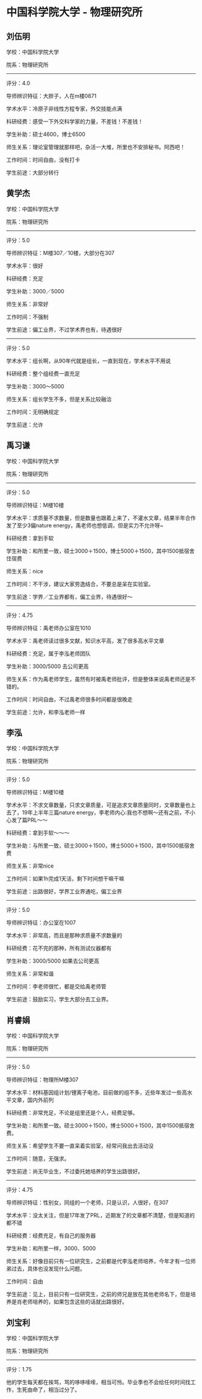 # 中国科学院大学 - 物理研究所

## 刘伍明

学校：中国科学院大学

院系：物理研究所

* * *

评分：4.0

导师辨识特征：大胖子，人在m楼0871

学术水平：冷原子非线性方程专家，外交技能点满

科研经费：感受一下外交科学家的力量，不差钱！不差钱！

学生补助：硕士4600，博士6500

师生关系：理论室管理就那样吧，杂活一大堆，所里也不安排秘书。阿西吧！

工作时间：时间自由，没有打卡

学生前途：大部分转行

## 黄学杰

学校：中国科学院大学

院系：物理研究所

* * *

评分：5.0

导师辨识特征：M楼307／10楼，大部分在307

学术水平：很好

科研经费：充足

学生补助：3000／5000

师生关系：非常好

工作时间：不强制

学生前途：偏工业界，不过学术界也有，待遇很好

* * *

评分：5.0

学术水平：组长啊，从90年代就是组长，一直到现在，学术水平不用说

科研经费：整个组经费一直充足

学生补助：3000～5000

师生关系：组长学生不多，但是关系比较融洽

工作时间：无明确规定

学生前途：允许

## 禹习谦

学校：中国科学院大学

院系：物理研究所

* * *

评分：5.0

导师辨识特征：M楼10楼

学术水平：求质量不求数量，但是数量也跟着上来了，不灌水文章，结果半年合作发了至少3偏nature energy，禹老师也想低调，但是实力不允许呀~

科研经费：拿到手软

学生补助：和所里一致，硕士3000＋1500，博士5000＋1500，其中1500抵宿舍住宿费

师生关系：nice

工作时间：不干涉，建议大家劳逸结合，不要总是呆在实验室。

学生前途：学界／工业界都有，偏工业界，待遇很好～

* * *

评分：4.75

导师辨识特征：禹老师办公室在1010

学术水平：禹老师读过很多文献，知识水平高，发了很多高水平文章

科研经费：充足，属于李泓老师团队

学生补助：3000/5000
去公司更高

师生关系：作为禹老师学生，虽然有时被禹老师批评，但是整体来说禹老师还是不错的。

工作时间：时间自由，不过禹老师很多时间都是很晚走

学生前途：允许，和李泓老师一样

## 李泓

学校：中国科学院大学

院系：物理研究所

* * *

评分：5.0

导师辨识特征：M楼10楼

学术水平：不求文章数量，只求文章质量，可是追求文章质量同时，文章数量也上去了，19年上半年三篇nature energy，李老师内心:我也不想啊～还有之前，不小心发了篇PRL～～

科研经费：拿到手软～～～

学生补助：与所里一致，硕士3000＋1500，博士5000＋1500，其中1500抵宿舍费

师生关系：非常nice

工作时间：如果1h完成1天活，剩下时间想干嘛干嘛

学生前途：出路很好，学界工业界通吃，偏工业界

* * *

评分：5.0

导师辨识特征：办公室在1007

学术水平：非常高，而且是那种求质量不求数量的

科研经费：花不完的那种，所有测试仪器都有

学生补助：3000/5000
如果去公司更高

师生关系：非常和谐

工作时间：李老师很忙，都是交给禹老师管

学生前途：鼓励实习，学生大部分去工业界。

## 肖睿娟

学校：中国科学院大学

院系：物理研究所

* * *

评分：5.0

导师辨识特征：物理所M楼307

学术水平：材料基因组计划/锂离子电池，目前做的组不多，近些年发过一些高水平文章，国内外前列

科研经费：非常充足，不论是组里还是个人，经费足够。

学生补助：和所里一致。硕士3000＋1500，博士5000＋1500，其中1500抵宿舍费。

师生关系：希望学生不要一直呆着实验室，经常问我出去活动没

工作时间：随意，无强求。

学生前途：尚无毕业生，不过委托她培养的学生出路很好。

* * *

评分：4.75

导师辨识特征：性别女，同组的一个老师，只是认识，人很好，在307

学术水平：没太关注，但是17年发了PRL，近期发了的文章都不清楚，但是知道的都不错

科研经费：经费充足，有自己的服务器

学生补助：和所里一样，3000、5000

师生关系：好像目前只有一位研究生，之前都是代李泓老师培养，今年才有一位师弟过去，具体也没发现什么问题。

工作时间：自由

学生前途：见上，目前只有一位研究生，之前的师兄是放在其他老师名下，但是培养是肖老师培养的，如果包含这些的话就出路很好。

## 刘宝利

学校：中国科学院大学

院系：物理研究所

* * *

评分：1.75

他的学生每天都在挨骂，骂的哆哆嗦嗦，相当可怜。毕业季也不会给任何时间找工作，生死由命了，相当过分了。
